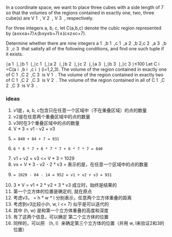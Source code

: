 In a coordinate space, we want to place three cubes with a side length of 
7 so that the volumes of the regions contained in exactly one, two, three cube(s) are 
V 
1
​
 , 
V 
2
​
 , 
V 
3
​
 , respectively.

For three integers 
a, 
b, 
c, let 
C(a,b,c) denote the cubic region represented by 
(a≤x≤a+7)∧(b≤y≤b+7)∧(c≤z≤c+7).

Determine whether there are nine integers 
a 
1
​
 ,b 
1
​
 ,c 
1
​
 ,a 
2
​
 ,b 
2
​
 ,c 
2
​
 ,a 
3
​
 ,b 
3
​
 ,c 
3
​
  that satisfy all of the following conditions, and find one such tuple if it exists.

∣a 
1
​
 ∣,∣b 
1
​
 ∣,∣c 
1
​
 ∣,∣a 
2
​
 ∣,∣b 
2
​
 ∣,∣c 
2
​
 ∣,∣a 
3
​
 ∣,∣b 
3
​
 ∣,∣c 
3
​
 ∣≤100
Let 
C 
i
​
 =C(a 
i
​
 ,b 
i
​
 ,c 
i
​
 ) (i=1,2,3).
The volume of the region contained in exactly one of 
C 
1
​
 ,C 
2
​
 ,C 
3
​
  is 
V 
1
​
 .
The volume of the region contained in exactly two of 
C 
1
​
 ,C 
2
​
 ,C 
3
​
  is 
V 
2
​
 .
The volume of the region contained in all of 
C 
1
​
 ,C 
2
​
 ,C 
3
​
  is 
V 
3
​
 .


### ideas
1.  v1是，a, b, c包含只在任意一个区域中（不在重叠区域）的点的数量
2.  v2是在任意两个重叠区域中的点的数量
3.  v3时在3个重叠区域中的点的数量
4.  V * 3 = v1 - v2 + v3
5.     = 840 + 84 + 7 = 931
6.     6 * 6 * 7 + 6 * 7 * 7 + 6 * 7 * 7 = 840
7.  v1 + v2 + v3 <= V * 3 = 1029
8.  vx =  V * 3 - v2 - 2 * v3 = 表示的是，在任意一个区域中的点的数量
9.     = 1029 - 84 - 14 = 952 = v1 + v2 + v3 = 931
10.    3 * V = v1 + 2 * v2 + 3 * v3 成立时，始终是结果的
11. 第一个立方体的位置是确定的, 就在原点
12. 考虑v3， = h * w * l 分别表示，任意两个立方体重叠的距离
13.  考虑到v3比较小(h, w, l <= 7) 似乎是可以迭代的
14.  其中 (h, w) 是和第一个立方体重叠的高度和深度
15.  有了这两个信息，可以确定 第二个立方体的位置
16.  同样的，可以把 （h, l）来确定第三个立方体的位置（并用 w, l来验证2和3的位置）